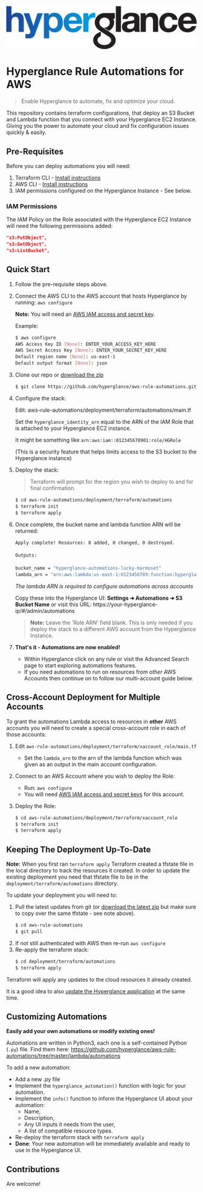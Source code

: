 <img src="https://github.com/hyperglance/aws-rule-automations/blob/master/files/b5dfbb6c-75c8-493b-8c5d-d68b3272cf0f.png" alt="Hyperglance Logo" />

# Hyperglance Rule Automations for AWS

> Enable Hyperglance to automate, fix and optimize your cloud.

This repository contains terraform configurations, that deploy an S3 Bucket and Lambda function that you connect with your Hyperglance EC2 Instance. Giving you the power to automate your cloud and fix configuration issues quickly & easily.

## Pre-Requisites

Before you can deploy automations you will need:
1. Terraform CLI - [Install instructions](https://learn.hashicorp.com/tutorials/terraform/install-cli)
2. AWS CLI - [Install instructions](https://docs.aws.amazon.com/cli/latest/userguide/install-cliv2.html)
3. IAM permissions configured on the Hyperglance Instance - See below.

### IAM Permissions

The IAM Policy on the Role associated with the Hyperglance EC2 Instance will need the following permissions added:

```json
"s3:PutObject",
"s3:GetObject",
"s3:ListBucket",
```

## Quick Start

1. Follow the pre-requisite steps above.
2. Connect the AWS CLI to the AWS account that hosts Hyperglance by running: `aws configure`

	__Note:__ You will need an [AWS IAM access and secret key](https://docs.aws.amazon.com/cli/latest/userguide/cli-configure-quickstart.html#cli-configure-quickstart-creds).
	
	Example:
	```bash
	$ aws configure
	AWS Access Key ID [None]: ENTER_YOUR_ACCESS_KEY_HERE
	AWS Secret Access Key [None]: ENTER_YOUR_SECRET_KEY_HERE
	Default region name [None]: us-east-1
	Default output format [None]: json
	```
3. Clone our repo or  [download the zip](https://github.com/hyperglance/aws-rule-automations/archive/refs/heads/master.zip)
	```bash
	$ git clone https://github.com/hyperglance/aws-rule-automations.git
	```

4. Configure the stack:

	Edit: aws-rule-automations/deployment/terraform/automations/main.tf

	Set the `hyperglance_identity_arn` equal to the ARN of the IAM Role that is attached to your Hyperglance EC2 instance.
	
	It might be something like `arn:aws:iam::012345678901:role/HGRole`
	
	(This is a security feature that helps limits access to the S3 bucket to the Hyperglance instance)

5. Deploy the stack:
	> Terraform will prompt for the region you wish to deploy to and for final confirmation.
	```bash
	$ cd aws-rule-automations/deployment/terraform/automations
	$ terraform init
	$ terraform apply
	```

6. Once complete, the bucket name and lambda function ARN will be returned:
	```bash
	Apply complete! Resources: 8 added, 0 changed, 0 destroyed.

	Outputs:

	bucket_name = "hyperglance-automations-lucky-marmoset"
	lambda_arn = "arn:aws:lambda:us-east-1:0123456789:function:hyperglance-automations-lucky-marmoset"
	```
 
   *The lambda ARN is required to configure automations across accounts* 
	
	Copy these into the Hyperglance UI:  __Settings ➔ Automations ➔ S3 Bucket Name__
	or visit this URL: https://your-hyperglance-ip/#/admin/automations
	
	> __Note:__ Leave the 'Role ARN' field blank.
	This is only needed if you deploy the stack to a different AWS account from the Hyperglance Instance.

7. __That's it - Automations are now enabled!__
	* Within Hyperglance click on any rule or visit the Advanced Search page to start exploring automations features.
	* If you need automations to run on resources from _other_ AWS Accounts then continue on to follow our multi-account guide below.

## Cross-Account Deployment for Multiple Accounts

To grant the automations Lambda access to resources in __other__ AWS accounts you will need to create a special cross-account role in each of those accounts:

1. Edit `aws-rule-automations/deployment/terraform/xaccount_role/main.tf`
	* Set the `lambda_arn` to the arn of the lambda function which was given as an output in the main account configuration.
2. Connect to an AWS Account where you wish to deploy the Role:
	* Run: `aws configure`
	* You will need [AWS IAM access and secret keys](https://docs.aws.amazon.com/cli/latest/userguide/cli-configure-quickstart.html#cli-configure-quickstart-creds) for this account.

4. Deploy the Role:
	```bash
	$ cd aws-rule-automations/deployment/terraform/xaccount_role
	$ terraform init
	$ terraform apply
	```

## Keeping The Deployment Up-To-Date
__Note:__ When you first ran `terraform apply` Terraform created a tfstate file in the local directory to track the resources it created. In order to update the existing deployment you need that tfstate file to be in the `deployment/terraform/automations` directory.

To update your deployment you will need to:

1. Pull the latest updates from git (or [download the latest zip](https://github.com/hyperglance/aws-rule-automations/archive/refs/heads/master.zip) but make sure to copy over the same tfstate - see note above).
	```bash
	$ cd aws-rule-automations
	$ git pull
	```
2. If not still authenticated with AWS then re-run `aws configure`
3. Re-apply the terraform stack:
	```bash
	$ cd deployment/terraform/automations
	$ terraform apply
	```

Terraform will apply any updates to the cloud resources it already created.

It is a good idea to also [update the Hyperglance application](https://support.hyperglance.com/knowledge/upgrading-hyperglance-to-a-newer-version) at the same time.


## Customizing Automations
__Easily add your own automations or modify existing ones!__

Automations are written in Python3, each one is a self-contained Python (`.py`) file.
Find them here: https://github.com/hyperglance/aws-rule-automations/tree/master/lambda/automations

To add a new automation:
* Add a new .py file
* Implement the `hyperglance_automation()` function with logic for your automation.
* Implement the `info()` function to inform the Hyperglance UI about your automation:
	* Name,
	* Description,
	* Any UI inputs it needs from the user,
	* A list of compatible resource types.
* Re-deploy the terraform stack with `terraform apply`
* __Done__: Your new automation will be immediately available and ready to use in the Hyperglance UI.


## Contributions
Are welcome!

